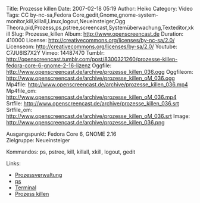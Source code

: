 Title: Prozesse killen
Date: 2007-02-18 05:19
Author: Heiko
Category: Video
Tags: CC by-nc-sa,Fedora Core,gedit,Gnome,gnome-system-monitor,kill,killall,Linux,logout,Neueinsteiger,Ogg Theora,pid,Prozess,ps,pstree,screencast,Systemüberwachung,Texteditor,xkill
Slug: Prozesse_killen
Album: http://www.openscreencast.de
Duration: 410000
License: http://creativecommons.org/licenses/by-nc-sa/2.0/
Licenseom: http://creativecommons.org/licenses/by-sa/2.0/
Youtube: C7JU6lS7X2Y
Vimeo: 14487470
Tumblr: http://openscreencast.tumblr.com/post/8300321260/prozesse-killen-fedora-core-6-gnome-2-16-lizenz
Oggfile: http://www.openscreencast.de/archive/prozesse_killen_036.ogg
Oggfileom: http://www.openscreencast.de/archive/prozesse_killen_oM_036.ogg
Mp4file: http://www.openscreencast.de/archive/prozesse_killen_036.mp4
Mp4file_om: http://www.openscreencast.de/archive/prozesse_killen_oM_036.mp4
Srtfile: http://www.openscreencast.de/archive/prozesse_killen_036.srt
Srtfile_om: http://www.openscreencast.de/archive/prozesse_killen_oM_036.srt
Image: http://www.openscreencast.de/archive/prozesse_killen_036.png

Ausgangspunkt: Fedora Core 6, GNOME 2.16  
Zielgruppe: Neueinsteiger  

Kommandos: ps, pstree, kill, killall, xkill, logout, gedit

Links:

  * [Prozessverwaltung](http://www.selflinux.org/selflinux/html/prozessverwaltung.html)
  * [ps](http://www.linux-ag.de/linux/LHB/node96.html)
  * [Terminal](http://de.wikipedia.org/wiki/Terminalemulation)
  * [Prozess killen](http://www.linux-user.de/ausgabe/2000/12/092-zubefehl/befehl11.html)

